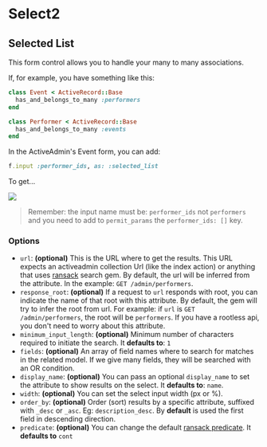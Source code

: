 # Select2

## Selected List

This form control allows you to handle your many to many associations.

If, for example, you have something like this:

```ruby
class Event < ActiveRecord::Base
  has_and_belongs_to_many :performers
end

class Performer < ActiveRecord::Base
  has_and_belongs_to_many :events
end
```

In the ActiveAdmin's Event form, you can add:

```ruby
f.input :performer_ids, as: :selected_list
```

To get...

<img src="./images/select2-selected-list.gif" />

> Remember: the input name must be: `performer_ids` not `performers` and you need to add to `permit_params` the `performer_ids: []` key.

### Options

* `url`: **(optional)** This is the URL where to get the results. This URL expects an activeadmin collection Url (like the index action) or anything that uses [ransack](https://github.com/activerecord-hackery/ransack) search gem. By default, the url will be inferred from the attribute. In the example: `GET /admin/performers`.
* `response_root`: **(optional)** If a request to `url` responds with root, you can indicate the name of that root with this attribute. By default, the gem will try to infer the root from url. For example: if `url` is `GET /admin/performers`, the root will be `performers`. If you have a rootless api, you don't need to worry about this attribute.
* `minimum_input_length`: **(optional)** Minimum number of characters required to initiate the search. It **defaults to**: `1`
* `fields`: **(optional)** An array of field names where to search for matches in the related model. If we give many fields, they will be searched with an OR condition.
* `display_name`: **(optional)** You can pass an optional `display_name` to set the attribute to show results on the select. It **defaults to**: `name`.
* `width`: **(optional)** You can set the select input width (px or %).
* `order_by`: **(optional)** Order (sort) results by a specific attribute, suffixed with `_desc` or `_asc`. Eg: `description_desc`. By **default** is used the first field in descending direction.
* `predicate`: **(optional)** You can change the default [ransack predicate](https://github.com/activerecord-hackery/ransack#search-matchers). It **defaults to** `cont`

